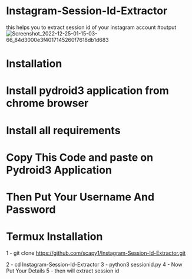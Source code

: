 # Instagram-Session-Id-Extractor
this helps you to extract session id of your instagram account 
#output
![Screenshot_2022-12-25-01-15-03-66_84d3000e3f4017145260f7618db1d683](https://user-images.githubusercontent.com/121354798/209449361-3889bb69-5247-4f10-a8b1-f7e85de51b34.jpg)


# Installation 

# Install pydroid3 application from chrome browser
# Install all requirements
# Copy This Code and paste on Pydroid3 Application
# Then Put Your Username And Password






# Termux Installation
1 - git clone https://github.com/scapy1/Instagram-Session-Id-Extractor.git

2 - cd Instagram-Session-Id-Extractor 
3 - python3 sessionid.py
4 - Now Put Your Details 
5 - then will extract session id 
